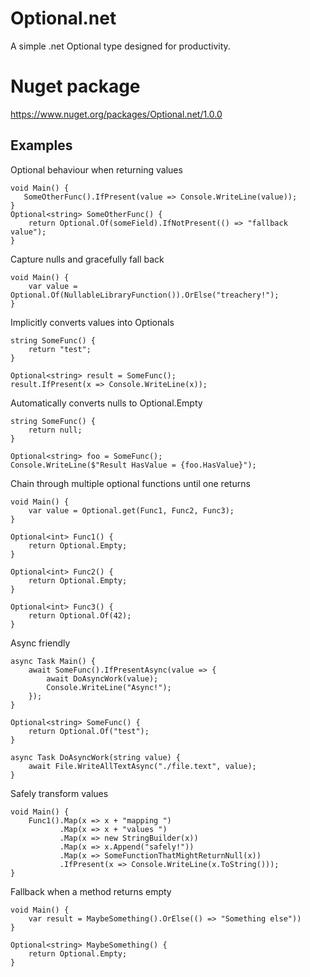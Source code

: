 # Optional.net
A simple .net Optional type designed for productivity.

# Nuget package

https://www.nuget.org/packages/Optional.net/1.0.0

## Examples

Optional behaviour when returning values
```
void Main() {
   SomeOtherFunc().IfPresent(value => Console.WriteLine(value));
}
Optional<string> SomeOtherFunc() {
    return Optional.Of(someField).IfNotPresent(() => "fallback value");
}
```

Capture nulls and gracefully fall back
```
void Main() {
    var value = Optional.Of(NullableLibraryFunction()).OrElse("treachery!");
}
```

Implicitly converts values into Optionals
```
string SomeFunc() {
    return "test";
}

Optional<string> result = SomeFunc();
result.IfPresent(x => Console.WriteLine(x));
```

Automatically converts nulls to Optional.Empty
```
string SomeFunc() {
	return null;
}

Optional<string> foo = SomeFunc();
Console.WriteLine($"Result HasValue = {foo.HasValue}");
```

Chain through multiple optional functions until one returns
```
void Main() {
    var value = Optional.get(Func1, Func2, Func3);
}

Optional<int> Func1() {
    return Optional.Empty;
}

Optional<int> Func2() {
    return Optional.Empty;
}

Optional<int> Func3() {
    return Optional.Of(42);
}
```

Async friendly
```
async Task Main() {
    await SomeFunc().IfPresentAsync(value => {
        await DoAsyncWork(value);
        Console.WriteLine("Async!");
    });
}

Optional<string> SomeFunc() {
    return Optional.Of("test");
}

async Task DoAsyncWork(string value) {
    await File.WriteAllTextAsync("./file.text", value);
}
```

Safely transform values
```
void Main() {
    Func1().Map(x => x + "mapping ")
           .Map(x => x + "values ")
           .Map(x => new StringBuilder(x))
           .Map(x => x.Append("safely!"))
           .Map(x => SomeFunctionThatMightReturnNull(x))
           .IfPresent(x => Console.WriteLine(x.ToString()));
}
```

Fallback when a method returns empty
```
void Main() {
    var result = MaybeSomething().OrElse(() => "Something else"))
}

Optional<string> MaybeSomething() {
    return Optional.Empty;
}
```
